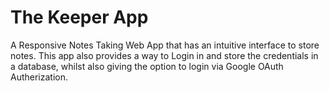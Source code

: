 # The Keeper App
 A Responsive Notes Taking Web App that has an intuitive interface to store notes. This app also provides a way to Login in and store the credentials in a database, whilst also giving the option to login via Google OAuth Autherization.

